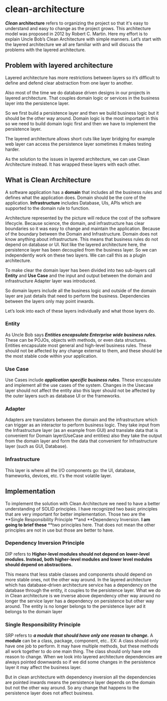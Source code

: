 # clean-architecture

**_Clean_ architecture** refers to organizing the project so that it's easy to understand and easy to change as the project grows. This architecture model was proposed in 2012 by Robert C. Martin. Here my effort is to explain Uncle Bob’s Clean Architecture with simple manners. Let’s start with the layered architecture we all are familiar with and will discuss the problems with the layered architecture.


## Problem with layered architecture

Layered architecture has more restrictions between layers so it’s difficult to define and defend clear abstraction from one layer to another. 

Also most of the time we do database driven designs in our projects in layered architecture. That couples domain logic or services in the business layer into the persistence layer.

So we first build a persistence layer and then we build business logic but it should be the other way around. Domain logic is the most important in this so we need to build domain logic first and then we have to implement the persistence layer. 

The layered architecture allows short cuts like layer bridging for example web layer can access the persistence layer sometimes it makes testing harder.

As the solution to the issues in layered architecture, we can use Clean Architecture instead. It has wrapped these layers with each other.


## What is Clean Architecture

A software application has a **domain** that includes all the business rules and defines what the application does. Domain should be the core of the application. **Infrastructure** includes Database, UIs, APIs which are supported to the domain rule to function.

Architecture represented by the picture will reduce the cost of the software lifecycle. Because science, the domain, and infrastructure has clear boundaries so it was easy to change and maintain the application. Because of the boundary between the Domain and Infrastructure. Domain does not know anything about infrastructure. This means that business rules do not depend on database or UI. Not like the layered architecture here, the persistence layer has been decoupled from the business layer. So we can independently work on these two layers. We can call this as a plugin architecture.

To make clear the domain layer has been divided into two sub-layers call **Entity** and **Use Case** and the input and output between the domain and infrastructure Adapter layer was introduced. 

So domain layers include all the business logic and outside of the domain layer are just details that need to perform the business. Dependencies between the layers only may point inwards.

Let’s look into each of these layers individually and what those layers do.


### Entity

As Uncle Bob says **_Entities_ _encapsulate_ _Enterprise_ _wide_ _business_ _rules._** These can be POJOs,
objects with methods, or even data structures. Entities encapsulate most general and high-level business rules. These should not be affected by any change external to them, and these should be the most stable code within your application.


### Use Case

Use Cases include **_application_ _specific_ _business_ _rules._** These encapsulate and implement all the use cases of the system. Changes in the Usecase layer should not affect the entity also this layer should not be affected by the outer layers such as database UI or the frameworks.


### Adapter

Adapters are translators between the domain and the infrastructure which can trigger as an interactor to perform business logic.
They take input from the Infrastructure layer (as an example from GUI) and translate data that is convenient for Domain layer(UseCase and entities) also they take the output from the domain layer and form the data that convenient for Infrastructure layer (such as GUI, Database).


### Infrastructure

This layer is where all the I/O components go: the UI, database, frameworks, devices, etc. t's the most volatile layer.


## **Implementation**

To implement the solution with Clean Architecture we need to have a better understanding of SOLID principles. I have recognized two basic principles that are very important for better implementation. Those two are the **Single Responsibility Principle **and **Dependency Inversion. **I am going to brief these** **two principles here. That does not mean the other principles are not in use but those are better to have.


### **Dependency Inversion Principle**

DIP refers to **Higher-level modules should not depend on lower-level modules. Instead, both higher-level modules and lower level modules should depend on abstractions.**

This means that less stable classes and components should depend on more stable ones, not the other way around.
 In the layered architecture which has database-driven architecture service has a dependency on the database through the entity, it couples to the persistence layer. What we do in Clean architecture is we inverse above dependency other way around no longer the service layer has a dependency on persistence but other way around. The entity is no longer belongs to the persistence layer ad it belongs to the domain layer 
### **Single Responsibility Principle**
SRP refers to **_a module that should have only one reason to change._**
A **module** can be a class, package, component, etc.. 
EX: A class should only have one job to perform. It may have multiple methods, but these methods all work together to do one main thing. The class should only have one reason to change.
When we look into layered architecture dependencies are always pointed downwards so if we did some changes in the persistence layer it may affect the business layer. 

But in clean architecture with dependency inversion all the dependencies are pointed inwards means the persistence layer depends on the domain but not the other way around. So any change that happens to the persistence layer does not affect business.
